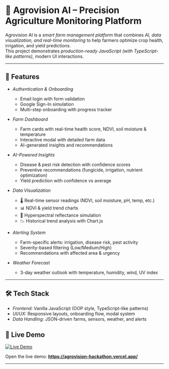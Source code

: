 # 🌱 Agrovision AI – Precision Agriculture Monitoring Platform

Agrovision AI is a *smart farm management platform* that combines *AI, data visualization, and real-time monitoring* to help farmers optimize crop health, irrigation, and yield predictions.  
This project demonstrates *production-ready JavaScript (with TypeScript-like patterns)*, modern UI interactions.

---

## 🚀 Features

- *Authentication & Onboarding*
  - Email login with form validation
  - Google Sign-In simulation
  - Multi-step onboarding with progress tracker

- *Farm Dashboard*
  - Farm cards with real-time health score, NDVI, soil moisture & temperature
  - Interactive modal with detailed farm data
  - AI-generated insights and recommendations

- *AI-Powered Insights*
  - Disease & pest risk detection with confidence scores
  - Preventive recommendations (fungicide, irrigation, nutrient optimization)
  - Yield prediction with confidence vs average

- *Data Visualization*
  - 🌡️ Real-time sensor readings (NDVI, soil moisture, pH, temp, etc.)
  - 📊 NDVI & yield trend charts
  - 🌈 Hyperspectral reflectance simulation
  - 📉 Historical trend analysis with Chart.js

- *Alerting System*
  - Farm-specific alerts: irrigation, disease risk, pest activity
  - Severity-based filtering (Low/Medium/High)
  - Recommendations with affected area & urgency

- *Weather Forecast*
  - 3-day weather outlook with temperature, humidity, wind, UV index

---

## 🛠️ Tech Stack

- *Frontend:* Vanilla JavaScript (OOP style, TypeScript-like patterns)
- *UI/UX:* Responsive layouts, onboarding flow, modal system
- *Data Handling:* JSON-driven farms, sensors, weather, and alerts

## 🔗 Live Demo

[![Live Demo](https://img.shields.io/badge/demo-live-brightgreen?logo=vercel&style=for-the-badge)](https://agrovision-hackathon.vercel.app/)

Open the live demo: **https://agrovision-hackathon.vercel.app/**


---

